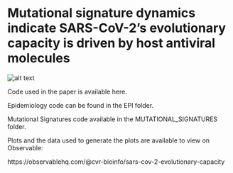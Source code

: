 # Mutational signature dynamics indicate SARS-CoV-2’s evolutionary capacity is driven by host antiviral molecules


![alt text](http://url/to/img.png](https://journals.plos.org/ploscompbiol/article/figure/image?size=large&id=10.1371/journal.pcbi.1011795.g003))

<p>Code used in the paper is available here.</p>
<p>Epidemiology code can be found in the EPI folder.</p>
<p>Mutational Signatures code available in the MUTATIONAL_SIGNATURES folder.</p>
<p>Plots and the data used to generate the plots are available to view on Observable: </p>
<p> 
   https://observablehq.com/@cvr-bioinfo/sars-cov-2-evolutionary-capacity
</p>
